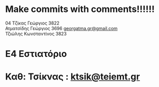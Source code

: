 # Make commits with comments!!!!!!

04 Tζίκας Γεώργιος	3822		
	Ατματσίδης Γεώργιος	3696	georgatma.gr@gmail.com		
	Τζιώλης Κωνσταντίνος	3823			
# Ε4 Εστιατόριο
# Καθ: Τσίκνας : ktsik@teiemt.gr 
